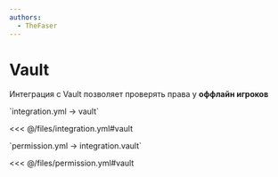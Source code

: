 ```yaml
---
authors:
  - TheFaser
---
```


# Vault

Интеграция с Vault позволяет проверять права у **оффлайн игроков**

[//]: # (integration.yml)
<!--@include: @/parts/words.md#setting-->
<!--@include: @/parts/words.md#path--> `integration.yml → vault`

<!--@include: @/parts/words.md#default-->
<<< @/files/integration.yml#vault

<!--@include: @/parts/enable.md-->

[//]: # (permission.yml)
<!--@include: @/parts/words.md#permission-->
<!--@include: @/parts/words.md#path--> `permission.yml → integration.vault`

<!--@include: @/parts/words.md#default-->
<<< @/files/permission.yml#vault

<!--@include: @/parts/permission/permissionTier3.md-->